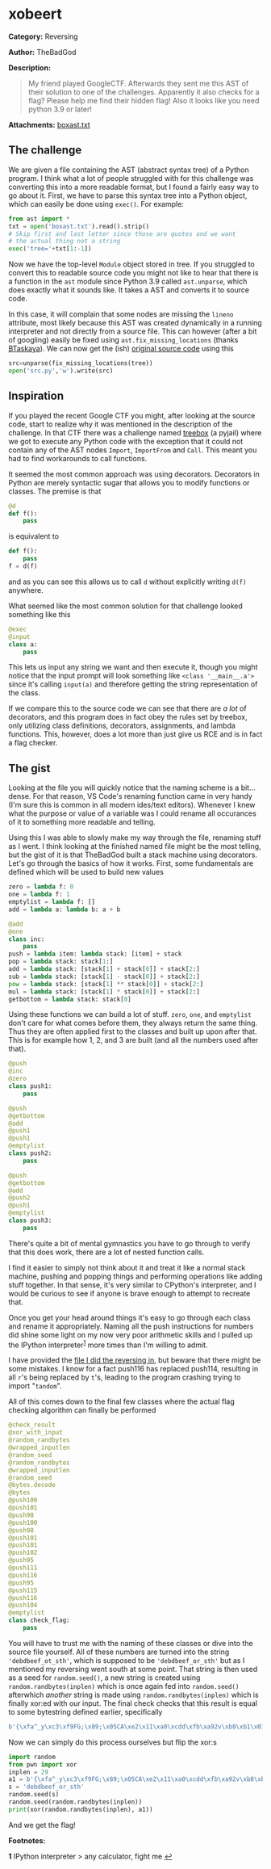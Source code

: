 # xobeert
**Category:** Reversing

**Author:** TheBadGod

**Description:**
> My friend played GoogleCTF. Afterwards they sent me this AST of their solution to one of the challenges. Apparently it also checks for a flag? Please help me find their hidden flag! Also it looks like you need python 3.9 or later!

**Attachments:** [boxast.txt](boxast.txt)

## The challenge
We are given a file containing the AST (abstract syntax tree) of a Python program. I think what a lot of people struggled with for this challenge was converting this into a more readable format, but I found a fairly easy way to go about it. First, we have to parse this syntax tree into a Python object, which can easily be done using `exec()`. For example:
```python
from ast import *
txt = open('boxast.txt').read().strip()
# Skip first and last letter since those are quotes and we want
# the actual thing not a string
exec('tree='+txt[1:-1])
```
Now we have the top-level `Module` object stored in tree. If you struggled to convert this to readable source code you might not like to hear that there is a function in the `ast` module since Python 3.9 called `ast.unparse`, which does exactly what it sounds like. It takes a AST and converts it to source code.

In this case, it will complain that some nodes are missing the `lineno` attribute, most likely because this AST was created dynamically in a running interpreter and not directly from a source file. This can however (after a bit of googling) easily be fixed using `ast.fix_missing_locations` (thanks [BTaskaya](https://bugs.python.org/msg399593)). We can now get the (ish) [original source code](src.py) using this
```python
src=unparse(fix_missing_locations(tree))
open('src.py','w').write(src)
```

## Inspiration
If you played the recent Google CTF you might, after looking at the source code, start to realize why it was mentioned in the description of the challenge. In that CTF there was a challenge named [treebox](https://capturetheflag.withgoogle.com/challenges/sandbox-treebox) (a pyjail) where we got to execute any Python code with the exception that it could not contain any of the AST nodes `Import`, `ImportFrom` and `Call`. This meant you had to find workarounds to call functions.

It seemed the most common approach was using decorators. Decorators in Python are merely syntactic sugar that allows you to modify functions or classes. The premise is that
```python
@d
def f():
    pass
```
is equivalent to
```python
def f():
    pass
f = d(f)
```
and as you can see this allows us to call `d` without explicitly writing `d(f)` anywhere.

What seemed like the most common solution for that challenge looked something like this
```python
@exec
@input
class a:
    pass
```
This lets us input any string we want and then execute it, though you might notice that the input prompt will look something like `<class '__main__.a'>` since it's calling `input(a)` and therefore getting the string representation of the class.

If we compare this to the source code we can see that there are *a lot* of decorators, and this program does in fact obey the rules set by treebox, only utilizing class definitions, decorators, assignments, and lambda functions. This, however, does a lot more than just give us RCE and is in fact a flag checker.

## The gist
Looking at the file you will quickly notice that the naming scheme is a bit... dense. For that reason, VS Code's renaming function came in very handy (I'm sure this is common in all modern ides/text editors). Whenever I knew what the purpose or value of a variable was I could rename all occurances of it to something more readable and telling.

Using this I was able to slowly make my way through the file, renaming stuff as I went. I think looking at the finished named file might be the most telling, but the gist of it is that TheBadGod built a stack machine using decorators. Let's go through the basics of how it works. First, some fundamentals are defined which will be used to build new values
```python
zero = lambda f: 0
one = lambda f: 1
emptylist = lambda f: []
add = lambda a: lambda b: a + b

@add
@one
class inc:
    pass
push = lambda item: lambda stack: [item] + stack
pop = lambda stack: stack[1:]
add = lambda stack: [stack[1] + stack[0]] + stack[2:]
sub = lambda stack: [stack[1] - stack[0]] + stack[2:]
pow = lambda stack: [stack[1] ** stack[0]] + stack[2:]
mul = lambda stack: [stack[1] * stack[0]] + stack[2:]
getbottom = lambda stack: stack[0]
```
Using these functions we can build a lot of stuff. `zero`, `one`, and `emptylist` don't care for what comes before them, they always return the same thing. Thus they are often applied first to the classes and built up upon after that. This is for example how 1, 2, and 3 are built (and all the numbers used after that).
```python
@push
@inc
@zero
class push1:
    pass

@push
@getbottom
@add
@push1
@push1
@emptylist
class push2:
    pass

@push
@getbottom
@add
@push2
@push1
@emptylist
class push3:
    pass
```

There's quite a bit of mental gymnastics you have to go through to verify that this does work, there are a lot of nested function calls.

I find it easier to simply not think about it and treat it like a normal stack machine, pushing and popping things and performing operations like adding stuff together. In that sense, it's very similar to CPython's interpreter, and I would be curious to see if anyone is brave enough to attempt to recreate that.

Once you get your head around things it's easy to go through each class and rename it appropriately. Naming all the push instructions for numbers did shine some light on my now very poor arithmetic skills and I pulled up the IPython interpreter<sup id="a1">[1](#f1)</sup> more times than I'm willing to admit.

I have provided the [file I did the reversing in](rev.py), but beware that there might be some mistakes. I know for a fact push116 has replaced push114, resulting in all `r`'s being replaced by `t`'s, leading to the program crashing trying to import "`tandom`".

All of this comes down to the final few classes where the actual flag checking algorithm can finally be performed
```python
@check_result
@xor_with_input
@random_randbytes
@wrapped_inputlen
@random_seed
@random_randbytes
@wrapped_inputlen
@random_seed
@bytes.decode
@bytes
@push100
@push101
@push98
@push100
@push98
@push101
@push101
@push102
@push95
@push111
@push116
@push95
@push115
@push116
@push104
@emptylist
class check_flag:
    pass
```
You will have to trust me with the naming of these classes or dive into the source file yourself. All of these numbers are turned into the string `'debdbeef_ot_sth'`, which is supposed to be `'debdbeef_or_sth'` but as I mentioned my reversing went south at some point. That string is then used as a seed for `random.seed()`, a new string is created using `random.randbytes(inplen)` which is once again fed into `random.seed()` afterwhich *another* string is made using `random.randbytes(inplen)` which is finally xor:ed with our input. The final check checks that this result is equal to some bytestring defined earlier, specifically
```python
b'{\xfa^_y\xc3\xf9FG;\x89;\x05CA\xe2\x11\xa0\xcdd\xfb\xa92v\xb8\xb1\x01\xaf\x85'
```
Now we can simply do this process ourselves but flip the xor:s
```python
import random
from pwn import xor
inplen = 29
a1 = b'{\xfa^_y\xc3\xf9FG;\x89;\x05CA\xe2\x11\xa0\xcdd\xfb\xa92v\xb8\xb1\x01\xaf\x85'
s = 'debdbeef_or_sth'
random.seed(s)
random.seed(random.randbytes(inplen))
print(xor(random.randbytes(inplen), a1))
```
And we get the flag!

**Footnotes:**

<b id="f1">1</b> IPython interpreter > any calculator, fight me [↩](#a1)
